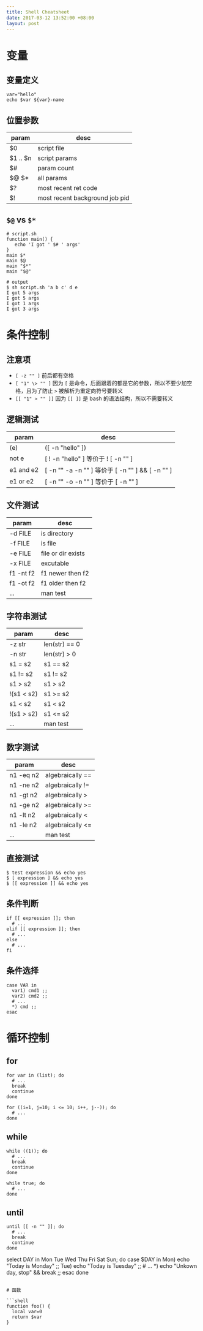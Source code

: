 ```yaml
---
title: Shell Cheatsheet
date: 2017-03-12 13:52:00 +08:00
layout: post
---
```


# 变量

## 变量定义

```shell
var="hello"
echo $var ${var}-name
```

## 位置参数

param      | desc
-----------|-----
$0         | script file
$1 .. $n   | script params
$#         | param count
$@ $*      | all params
$?         | most recent ret code
$!         | most recent background job pid

## `$@` vs `$*`

```shell
# script.sh
function main() {
   echo 'I got ' $# ' args'
}
main $*
main $@
main "$*"
main "$@"

# output
$ sh script.sh 'a b c' d e
I got 5 args
I got 5 args
I got 1 args
I got 3 args
```

# 条件控制

## 注意项
- `[ -z "" ]` 前后都有空格
- `[ "1" \> "" ]` 因为 `[` 是命令，后面跟着的都是它的参数，所以不要少加空格，且为了防止 `>` 被解析为重定向符号要转义
- `[[ "1" > "" ]]` 因为 `[[ ]]` 是 bash 的语法结构，所以不需要转义

## 逻辑测试
param      | desc
-----------|-----
(e)        | ([ -n "hello" ])
not e      | [ ! -n "hello" ] 等价于 ! [ -n "" ]
e1 and e2  | [ -n "" -a -n "" ] 等价于 [ -n "" ] && [ -n "" ]
e1 or e2   | [ -n "" -o -n "" ] 等价于 [ -n "" ] || [ -n "" ]

## 文件测试
param      | desc
-----------|-----
-d FILE    | is directory
-f FILE    | is file
-e FILE    | file or dir exists
-x FILE    | excutable
f1 -nt f2  | f1 newer then f2
f1 -ot f2  | f1 older then f2
...        | man test

## 字符串测试
param      | desc
-----------|-----
-z str     | len(str) == 0
-n str     | len(str) > 0
s1 = s2    | s1 == s2
s1 != s2   | s1 != s2
s1 > s2    | s1 > s2
!(s1 < s2) | s1 >= s2
s1 < s2    | s1 < s2
!(s1 > s2) | s1 <= s2
...        | man test

## 数字测试
param      | desc
-----------|-----
n1 -eq n2  | algebraically ==
n1 -ne n2  | algebraically !=
n1 -gt n2  | algebraically >
n1 -ge n2  | algebraically >=
n1 -lt n2  | algebraically <
n1 -le n2  | algebraically <=
...        | man test

## 直接测试

```shell
$ test expression && echo yes
$ [ expression ] && echo yes
$ [[ expression ]] && echo yes
```

## 条件判断

```shell
if [[ expression ]]; then
  # ...
elif [[ expression ]]; then
  # ...
else
  # ...
fi
```

## 条件选择

```shell
case VAR in
  var1) cmd1 ;;
  var2) cmd2 ;;
  # ...
  *) cmd ;;
esac
```

# 循环控制

## for

```shell
for var in (list); do
  # ...
  break
  continue
done

for ((i=1, j=10; i <= 10; i++, j--)); do
  # ...
done
```

## while

```shell
while ((1)); do
  # ...
  break
  continue
done

while true; do
  # ...
done
```

## until

```shell
until [[ -n "" ]]; do
  # ...
  break
  continue
done
```

select DAY in Mon Tue Wed Thu Fri Sat Sun; do
  case $DAY in
    Mon) echo "Today is Monday" ;;
    Tue) echo "Today is Tuesday" ;;
    # ...
    *) echo "Unkown day, stop" && break ;;
  esac
done
```

# 函数

```shell
function foo() {
  local var=0
  return $var
} 
```